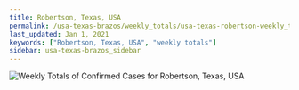 ```yaml
---
title: Robertson, Texas, USA
permalink: /usa-texas-brazos/weekly_totals/usa-texas-robertson-weekly_totals.html
last_updated: Jan 1, 2021
keywords: ["Robertson, Texas, USA", "weekly totals"]
sidebar: usa-texas-brazos_sidebar
---
```


![Weekly Totals of Confirmed Cases for Robertson, Texas, USA](/covid_tracker/images/graphs/usa-texas-robertson-weekly_totals_graph.png)
